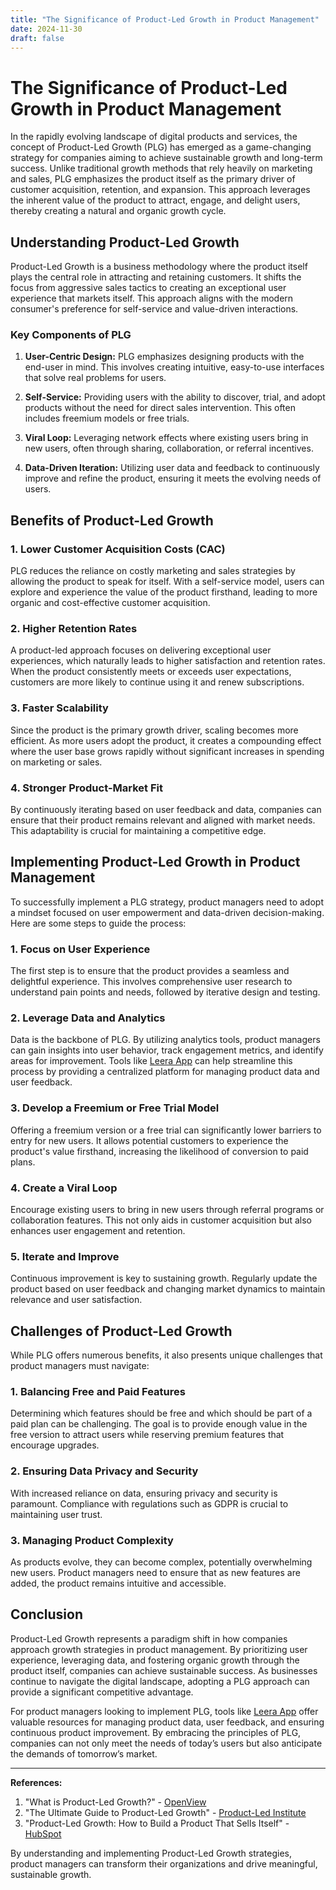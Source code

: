 ```yaml
---
title: "The Significance of Product-Led Growth in Product Management"
date: 2024-11-30
draft: false
---
```

# The Significance of Product-Led Growth in Product Management

In the rapidly evolving landscape of digital products and services, the concept of Product-Led Growth (PLG) has emerged as a game-changing strategy for companies aiming to achieve sustainable growth and long-term success. Unlike traditional growth methods that rely heavily on marketing and sales, PLG emphasizes the product itself as the primary driver of customer acquisition, retention, and expansion. This approach leverages the inherent value of the product to attract, engage, and delight users, thereby creating a natural and organic growth cycle.

## Understanding Product-Led Growth

Product-Led Growth is a business methodology where the product itself plays the central role in attracting and retaining customers. It shifts the focus from aggressive sales tactics to creating an exceptional user experience that markets itself. This approach aligns with the modern consumer's preference for self-service and value-driven interactions.

### Key Components of PLG

1. **User-Centric Design:** PLG emphasizes designing products with the end-user in mind. This involves creating intuitive, easy-to-use interfaces that solve real problems for users.

2. **Self-Service:** Providing users with the ability to discover, trial, and adopt products without the need for direct sales intervention. This often includes freemium models or free trials.

3. **Viral Loop:** Leveraging network effects where existing users bring in new users, often through sharing, collaboration, or referral incentives.

4. **Data-Driven Iteration:** Utilizing user data and feedback to continuously improve and refine the product, ensuring it meets the evolving needs of users.

## Benefits of Product-Led Growth

### 1. **Lower Customer Acquisition Costs (CAC)**

PLG reduces the reliance on costly marketing and sales strategies by allowing the product to speak for itself. With a self-service model, users can explore and experience the value of the product firsthand, leading to more organic and cost-effective customer acquisition.

### 2. **Higher Retention Rates**

A product-led approach focuses on delivering exceptional user experiences, which naturally leads to higher satisfaction and retention rates. When the product consistently meets or exceeds user expectations, customers are more likely to continue using it and renew subscriptions.

### 3. **Faster Scalability**

Since the product is the primary growth driver, scaling becomes more efficient. As more users adopt the product, it creates a compounding effect where the user base grows rapidly without significant increases in spending on marketing or sales.

### 4. **Stronger Product-Market Fit**

By continuously iterating based on user feedback and data, companies can ensure that their product remains relevant and aligned with market needs. This adaptability is crucial for maintaining a competitive edge.

## Implementing Product-Led Growth in Product Management

To successfully implement a PLG strategy, product managers need to adopt a mindset focused on user empowerment and data-driven decision-making. Here are some steps to guide the process:

### 1. **Focus on User Experience**

The first step is to ensure that the product provides a seamless and delightful experience. This involves comprehensive user research to understand pain points and needs, followed by iterative design and testing.

### 2. **Leverage Data and Analytics**

Data is the backbone of PLG. By utilizing analytics tools, product managers can gain insights into user behavior, track engagement metrics, and identify areas for improvement. Tools like [Leera App](https://leera.app) can help streamline this process by providing a centralized platform for managing product data and user feedback.

### 3. **Develop a Freemium or Free Trial Model**

Offering a freemium version or a free trial can significantly lower barriers to entry for new users. It allows potential customers to experience the product's value firsthand, increasing the likelihood of conversion to paid plans.

### 4. **Create a Viral Loop**

Encourage existing users to bring in new users through referral programs or collaboration features. This not only aids in customer acquisition but also enhances user engagement and retention.

### 5. **Iterate and Improve**

Continuous improvement is key to sustaining growth. Regularly update the product based on user feedback and changing market dynamics to maintain relevance and user satisfaction.

## Challenges of Product-Led Growth

While PLG offers numerous benefits, it also presents unique challenges that product managers must navigate:

### 1. **Balancing Free and Paid Features**

Determining which features should be free and which should be part of a paid plan can be challenging. The goal is to provide enough value in the free version to attract users while reserving premium features that encourage upgrades.

### 2. **Ensuring Data Privacy and Security**

With increased reliance on data, ensuring privacy and security is paramount. Compliance with regulations such as GDPR is crucial to maintaining user trust.

### 3. **Managing Product Complexity**

As products evolve, they can become complex, potentially overwhelming new users. Product managers need to ensure that as new features are added, the product remains intuitive and accessible.

## Conclusion

Product-Led Growth represents a paradigm shift in how companies approach growth strategies in product management. By prioritizing user experience, leveraging data, and fostering organic growth through the product itself, companies can achieve sustainable success. As businesses continue to navigate the digital landscape, adopting a PLG approach can provide a significant competitive advantage.

For product managers looking to implement PLG, tools like [Leera App](https://leera.app) offer valuable resources for managing product data, user feedback, and ensuring continuous product improvement. By embracing the principles of PLG, companies can not only meet the needs of today’s users but also anticipate the demands of tomorrow’s market.

---

**References:**

1. "What is Product-Led Growth?" - [OpenView](https://openviewpartners.com/product-led-growth/)
2. "The Ultimate Guide to Product-Led Growth" - [Product-Led Institute](https://productled.com/)
3. "Product-Led Growth: How to Build a Product That Sells Itself" - [HubSpot](https://blog.hubspot.com/)

By understanding and implementing Product-Led Growth strategies, product managers can transform their organizations and drive meaningful, sustainable growth.